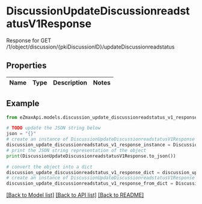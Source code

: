# DiscussionUpdateDiscussionreadstatusV1Response

Response for GET /1/object/discussion/{pkiDiscussionID}/updateDiscussionreadstatus

## Properties

Name | Type | Description | Notes
------------ | ------------- | ------------- | -------------

## Example

```python
from eZmaxApi.models.discussion_update_discussionreadstatus_v1_response import DiscussionUpdateDiscussionreadstatusV1Response

# TODO update the JSON string below
json = "{}"
# create an instance of DiscussionUpdateDiscussionreadstatusV1Response from a JSON string
discussion_update_discussionreadstatus_v1_response_instance = DiscussionUpdateDiscussionreadstatusV1Response.from_json(json)
# print the JSON string representation of the object
print(DiscussionUpdateDiscussionreadstatusV1Response.to_json())

# convert the object into a dict
discussion_update_discussionreadstatus_v1_response_dict = discussion_update_discussionreadstatus_v1_response_instance.to_dict()
# create an instance of DiscussionUpdateDiscussionreadstatusV1Response from a dict
discussion_update_discussionreadstatus_v1_response_from_dict = DiscussionUpdateDiscussionreadstatusV1Response.from_dict(discussion_update_discussionreadstatus_v1_response_dict)
```
[[Back to Model list]](../README.md#documentation-for-models) [[Back to API list]](../README.md#documentation-for-api-endpoints) [[Back to README]](../README.md)


